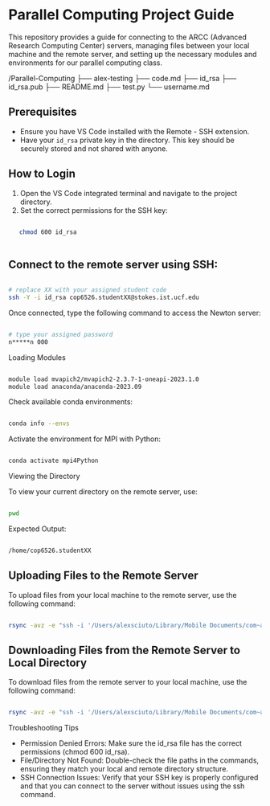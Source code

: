 # Parallel Computing Project Guide

This repository provides a guide for connecting to the ARCC (Advanced Research Computing Center) servers, managing files between your local machine and the remote server, and setting up the necessary modules and environments for our parallel computing class.

/Parallel-Computing
    ├── alex-testing
    ├── code.md
    ├── id_rsa
    ├── id_rsa.pub
    ├── README.md
    ├── test.py
    └── username.md

## Prerequisites

- Ensure you have VS Code installed with the Remote - SSH extension.
- Have your `id_rsa` private key in the directory. This key should be securely stored and not shared with anyone.

## How to Login

1. Open the VS Code integrated terminal and navigate to the project directory.
2. Set the correct permissions for the SSH key:

```bash

   chmod 600 id_rsa
   
```

## Connect to the remote server using SSH:

```bash

# replace XX with your assigned student code
ssh -Y -i id_rsa cop6526.studentXX@stokes.ist.ucf.edu

```

Once connected, type the following command to access the Newton server:

```bash

# type your assigned password
n*****n 000

```

Loading Modules

```bash

module load mvapich2/mvapich2-2.3.7-1-oneapi-2023.1.0
module load anaconda/anaconda-2023.09

```

Check available conda environments:

```bash

conda info --envs

```

Activate the environment for MPI with Python:

```bash

conda activate mpi4Python

```

Viewing the Directory

To view your current directory on the remote server, use:

```bash

pwd

```

Expected Output:

```bash

/home/cop6526.studentXX

```

## Uploading Files to the Remote Server

To upload files from your local machine to the remote server, use the following command:

```bash

rsync -avz -e "ssh -i '/Users/alexsciuto/Library/Mobile Documents/com~apple~CloudDocs/DataWithAlex/MSDA Classes/Parallel-Computing/id_rsa'" "/Users/alexsciuto/Library/Mobile Documents/com~apple~CloudDocs/DataWithAlex/MSDA Classes/Parallel-Computing/alex-testing/" cop6526.student29@stokes.ist.ucf.edu:/home/cop6526.student29/alex-testing/

```

## Downloading Files from the Remote Server to Local Directory

To download files from the remote server to your local machine, use the following command:

```bash

rsync -avz -e "ssh -i '/Users/alexsciuto/Library/Mobile Documents/com~apple~CloudDocs/DataWithAlex/MSDA Classes/Parallel-Computing/id_rsa'" "cop6526.student29@stokes.ist.ucf.edu:/home/cop6526.student29/alex-testing/test.txt" "/Users/alexsciuto/Library/Mobile Documents/com~apple~CloudDocs/DataWithAlex/MSDA Classes/Parallel-Computing/alex-testing/"

```

Troubleshooting Tips

- Permission Denied Errors: Make sure the id_rsa file has the correct permissions (chmod 600 id_rsa).
- File/Directory Not Found: Double-check the file paths in the commands, ensuring they match your local and remote directory structure.
- SSH Connection Issues: Verify that your SSH key is properly configured and that you can connect to the server without issues using the ssh command.